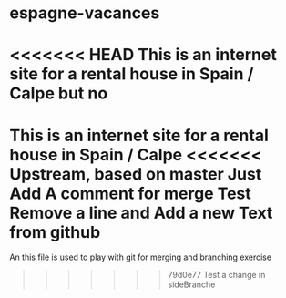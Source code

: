 espagne-vacances
================


<<<<<<< HEAD
This is an internet site for a rental house in Spain / Calpe but no
=======
This is an internet site for a rental house in Spain / Calpe
<<<<<<< Upstream, based on master
Just Add A comment for merge Test
Remove a line and Add a new Text from github
=======

An this file is used to play with git for merging and branching exercise
>>>>>>> 79d0e77 Test a change in sideBranche
